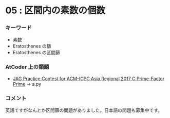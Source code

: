 # 05 : 区間内の素数の個数

### キーワード

- 素数
- Eratosthenes の篩
- Eratosthenes の区間篩

### AtCoder 上の類題

- [JAG Practice Contest for ACM-ICPC Asia Regional 2017 C Prime-Factor Prime](https://atcoder.jp/contests/jag2017autumn/tasks/jag2017autumn_c) -> a.py

### コメント

英語ですがなんとか区間篩の問題がありました。日本語の問題も募集中です。
